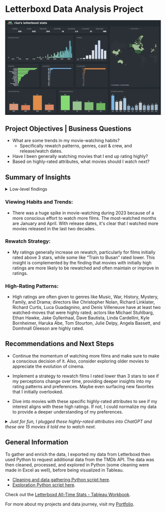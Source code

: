 # Letterboxd Data Analysis Project

[![Tableau Dashboard](graphs/dashboard.png)](https://public.tableau.com/views/LetterboxdAll-TimeStats/Summary?:language=en-US&:sid=C55FD46B312B4FE987D51125B1B0F45A-0:0&:display_count=n&:origin=viz_share_link)

## Project Objectives | Business Questions

- What are some trends in my movie-watching habits?
    - Specifically rewatch patterns, genres, cast & crew, and release/watch dates.
- Have I been generally watching movies that I end up rating highly?
- Based on highly-rated attributes, what movies should I watch next?

## Summary of Insights

<details>
<summary>Low-level findings</summary>

### Targeted Genre Exploration:

- **Discovery:** While Drama, Comedy, Action, Science Fiction, Adventure, Romance, Thriller, and Crime dominate my viewing habits, I've developed a higher appreciation for less-watched genres like Music, War, History, and Mystery.
- **Action:** Intentionally seek out and watch more films from these underrepresented genres to diversify my cinematic experience and potentially discover new favorites.

### Director and Actor Emphasis:

- **Discovery:** Quentin Tarantino, and Denis Villeneuve are the most watched directors. Samuel L. Jackson, Brad Pitt, J.K. Simmons, Chris Pratt, Scarlett Johansson, and Willem Dafoe are the most watched actors.
- **Action:** Explore more films by directors with a distinct style, especially those I enjoy but haven’t watched much. Also, consider watching more films featuring under-appreciated actors who have positively surprised me.

### Support for Local Cinema:

- **Discovery:** There's a predominance of US-origin films in my watch history. Making up 85.58% of the entries, while PH-origin movies are only about 3.68%.
- **Action:** Actively seek out films produced in the Philippines to balance my viewing habits and support local industry growth.
</details>

### Viewing Habits and Trends:

- There was a huge spike in movie-watching during 2023 because of a more conscious effort to watch more films. The most-watched months are January and April. With release dates, it's clear that I watched more movies released in the last two decades.

### Rewatch Strategy:

- My ratings generally increase on rewatch, particularly for films initially rated above 3 stars, while some like “Train to Busan” rated lower. This insight is complemented by the finding that movies with initially high ratings are more likely to be rewatched and often maintain or improve in ratings.

### High-Rating Patterns:

- High ratings are often given to genres like Music, War, History, Mystery, Family, and Drama; directors like Christopher Nolan, Richard Linklater, Richard Curtis, Luca Guadagnino, and Denis Villeneuve have at least two watched-moves that were highly rated; actors like Michael Stuhlbarg, Ethan Hawke, Jake Gyllenhaal, Dave Bautista, Linda Cardellini, Kyle Bornheimer, Haruka Abe, Tom Stourton, Julie Delpy, Angela Bassett, and Domhnall Gleeson are highly rated.

## Recommendations and Next Steps

- Continue the momentum of watching more films and make sure to make a conscious decision of it. Also, consider exploring older movies to appreciate the evolution of cinema.

- Implement a strategy to rewatch films I rated lower than 3 stars to see if my perceptions change over time, providing deeper insights into my rating patterns and preferences. Maybe even surfacing new favorites that I initially overlooked.

- Dive into movies with these specific highly-rated attributes to see if my interest aligns with these high ratings. If not, I could normalize my data to provide a deeper understanding of my preferences.

<details>
<summary><i>Just for fun, I plugged these highly-rated attributes into ChatGPT and these are 15 movies it told me to watch next.</i></summary>

🤠: Recommend me 15 movies that meet these attributes. At least 3 of the attributes should be met.

High ratings are often given to genres like Music, War, History, Mystery, Family, and Drama; directors like Christopher Nolan, Richard Linklater, Richard Curtis, Luca Guadagnino, and Denis Villeneuve have at least two watched-moves that were highly rated; actors like Michael Stuhlbarg, Ethan Hawke, Jake Gyllenhaal, Dave Bautista, Linda Cardellini, Kyle Bornheimer, Haruka Abe, Tom Stourton, Julie Delpy, Angela Bassett, and Domhnall Gleeson are highly rated. 

For each movie, pinpoint the attribute/s that were met. Feel free to scour for movies that overlap in genre, directors, or actors.

---

🤖: 
Here's a curated list of 15 movies that meet your criteria, each featuring a combination of the genres, directors, or actors you prefer:

1. **Dunkirk (2017)** - Directed by Christopher Nolan. Genres: War, History, Drama. This film covers multiple attributes with its acclaimed direction by Nolan and its intense portrayal of war.

2. **Arrival (2016)** - Directed by Denis Villeneuve. Genres: Mystery, Drama. This sci-fi mystery features a compelling narrative directed by Villeneuve.

3. **Sicario (2015)** - Directed by Denis Villeneuve. Genre: Mystery. Another intense and highly-rated film directed by Villeneuve, known for its gripping storyline and mystery elements.

4. **Interstellar (2014)** - Directed by Christopher Nolan. Genre: Drama. Nolan's directorial brilliance shines in this dramatic space exploration epic.

5. **Call Me by Your Name (2017)** - Directed by Luca Guadagnino. Genre: Drama, Family. This romantic drama highlights Guadagnino's sensitive direction and explores deep emotional and family themes.

6. **Before Sunset (2004)** - Directed by Richard Linklater. Genre: Drama. Featuring Ethan Hawke, this film excels in its dramatic portrayal of a romantic encounter, directed by Linklater.

7. **Boyhood (2014)** - Directed by Richard Linklater. Genre: Drama, Family. Another Linklater classic, known for its unique filming over many years, capturing family and drama.

8. **Prisoners (2013)** - Directed by Denis Villeneuve. Genre: Mystery, Drama. This film features Jake Gyllenhaal and showcases Villeneuve's mastery in creating a tense mystery drama.

9. **Atonement (2007)** - Genre: Drama, War, History. While not directed by one of your listed directors, this film fits well within the highly-rated war, history, and drama genres.

10. **The Theory of Everything (2014)** - Genre: Drama, Family. Focusing on the life of Stephen Hawking, this film captures deep family and dramatic elements.

11. **Blade Runner 2049 (2017)** - Directed by Denis Villeneuve. Genre: Mystery, Drama. Featuring Dave Bautista and directed by Villeneuve, this sequel brings together mystery and drama in a visually stunning way.

12. **Nightcrawler (2014)** - Genre: Mystery, Drama. Featuring Jake Gyllenhaal, this film delivers an intense mystery and dramatic narrative.

13. **Love Actually (2003)** - Directed by Richard Curtis. Genre: Drama, Family. A classic romantic drama that's highly acclaimed for its ensemble cast and Curtis's engaging storytelling.

14. **Green Book (2018)** - Genre: Drama, Family, History. While not directly meeting the director or specific actor criteria, it excellently captures the essence of family, drama, and historical themes.

15. **Mudbound (2017)** - Genre: Drama, History, War. This film delves deeply into historical and war themes with a dramatic narrative, fitting your genre preferences well.

Each movie listed meets at least three of the specified attributes, whether through its genre, director, or featured actors.

-- Fun fact: I've watched 7/15 films! Time to watch the rest ;)
</details>

## General Information

To gather and enrich the data, I exported my data from Letterboxd then used Python to request additional data from the TMDb API. The data was then cleaned, processed, and explored in Python (some cleaning were made in Excel as well), before being visualized in Tableau.
- [Cleaning and data gathering Python script here](consolidate_data.ipynb).
 - [Exploration Python script here](EDA.working_data.ipynb).

Check out the [Letterboxd All-Time Stats - Tableau Workbook](https://public.tableau.com/views/LetterboxdAll-TimeStats/Summary).

For more about my projects and data journey, visit my [Portfolio](https://ruiz.super.site/).
